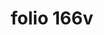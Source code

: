 ---
layout: edition
title: folio 166v
manuscript: Florence, Biblioteca Marucelliana, Carte Rajna XIX.15
sigla: R
iip: r166v.tif
milestone: 332
---